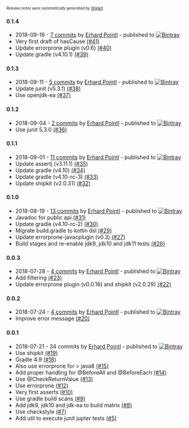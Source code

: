 <sup><sup>*Release notes were automatically generated by [Shipkit](http://shipkit.org/)*</sup></sup>

#### 0.1.4
 - 2018-09-19 - [7 commits](https://github.com/epeee/junit-jupiter-extension-testing/compare/v0.1.3...v0.1.4) by [Erhard Pointl](https://github.com/epeee) - published to [![Bintray](https://img.shields.io/badge/Bintray-0.1.4-green.svg)](https://bintray.com/epeee/maven/junit-jupiter-extension-testing/0.1.4)
 - Very first draft of hasCause [(#41)](https://github.com/epeee/junit-jupiter-extension-testing/pull/41)
 - Update errorprone plugin (v0.6) [(#40)](https://github.com/epeee/junit-jupiter-extension-testing/pull/40)
 - Update gradle (v4.10.1) [(#39)](https://github.com/epeee/junit-jupiter-extension-testing/pull/39)

#### 0.1.3
 - 2018-09-11 - [5 commits](https://github.com/epeee/junit-jupiter-extension-testing/compare/v0.1.2...v0.1.3) by [Erhard Pointl](https://github.com/epeee) - published to [![Bintray](https://img.shields.io/badge/Bintray-0.1.3-green.svg)](https://bintray.com/epeee/maven/junit-jupiter-extension-testing/0.1.3)
 - Update junit (v5.3.1) [(#38)](https://github.com/epeee/junit-jupiter-extension-testing/pull/38)
 - Use openjdk-ea [(#37)](https://github.com/epeee/junit-jupiter-extension-testing/pull/37)

#### 0.1.2
 - 2018-09-04 - [2 commits](https://github.com/epeee/junit-jupiter-extension-testing/compare/v0.1.1...v0.1.2) by [Erhard Pointl](https://github.com/epeee) - published to [![Bintray](https://img.shields.io/badge/Bintray-0.1.2-green.svg)](https://bintray.com/epeee/maven/junit-jupiter-extension-testing/0.1.2)
 - Use junit 5.3.0 [(#36)](https://github.com/epeee/junit-jupiter-extension-testing/pull/36)

#### 0.1.1
 - 2018-09-01 - [11 commits](https://github.com/epeee/junit-jupiter-extension-testing/compare/v0.1.0...v0.1.1) by [Erhard Pointl](https://github.com/epeee) - published to [![Bintray](https://img.shields.io/badge/Bintray-0.1.1-green.svg)](https://bintray.com/epeee/maven/junit-jupiter-extension-testing/0.1.1)
 - Update assertj (v3.11.1) [(#35)](https://github.com/epeee/junit-jupiter-extension-testing/pull/35)
 - Update gradle (v4.10) [(#34)](https://github.com/epeee/junit-jupiter-extension-testing/pull/34)
 - Update gradle (v4.10-rc-3) [(#33)](https://github.com/epeee/junit-jupiter-extension-testing/pull/33)
 - Update shipkit (v2.0.31) [(#32)](https://github.com/epeee/junit-jupiter-extension-testing/pull/32)

#### 0.1.0
 - 2018-08-19 - [13 commits](https://github.com/epeee/junit-jupiter-extension-testing/compare/v0.0.3...v0.1.0) by [Erhard Pointl](https://github.com/epeee) - published to [![Bintray](https://img.shields.io/badge/Bintray-0.1.0-green.svg)](https://bintray.com/epeee/maven/junit-jupiter-extension-testing/0.1.0)
 - Javadoc for public api [(#31)](https://github.com/epeee/junit-jupiter-extension-testing/pull/31)
 - Update gradle (v4.10-rc-2) [(#30)](https://github.com/epeee/junit-jupiter-extension-testing/pull/30)
 - Migrate build.gradle to kotlin dsl [(#29)](https://github.com/epeee/junit-jupiter-extension-testing/pull/29)
 - Update errorprone-javacplugin (v0.3) [(#27)](https://github.com/epeee/junit-jupiter-extension-testing/pull/27)
 - Build stages and re-enable jdk9, jdk10 and jdk11 tests [(#26)](https://github.com/epeee/junit-jupiter-extension-testing/pull/26)

#### 0.0.3
 - 2018-07-28 - [4 commits](https://github.com/epeee/junit-jupiter-extension-testing/compare/v0.0.2...v0.0.3) by [Erhard Pointl](https://github.com/epeee) - published to [![Bintray](https://img.shields.io/badge/Bintray-0.0.3-green.svg)](https://bintray.com/epeee/maven/junit-jupiter-extension-testing/0.0.3)
 - Add filtering [(#23)](https://github.com/epeee/junit-jupiter-extension-testing/pull/23)
 - Update errorprone plugin (v0.0.16) and shipkit (v2.0.29) [(#22)](https://github.com/epeee/junit-jupiter-extension-testing/pull/22)

#### 0.0.2
 - 2018-07-24 - [4 commits](https://github.com/epeee/junit-jupiter-extension-testing/compare/v0.0.1...v0.0.2) by [Erhard Pointl](https://github.com/epeee) - published to [![Bintray](https://img.shields.io/badge/Bintray-0.0.2-green.svg)](https://bintray.com/epeee/maven/junit-jupiter-extension-testing/0.0.2)
 - Improve error message [(#20)](https://github.com/epeee/junit-jupiter-extension-testing/pull/20)

#### 0.0.1
 - 2018-07-21 - 34 commits by [Erhard Pointl](https://github.com/epeee) - published to [![Bintray](https://img.shields.io/badge/Bintray-0.0.1-green.svg)](https://bintray.com/epeee/maven/junit-jupiter-extension-testing/0.0.1)
 - Use shipkit [(#19)](https://github.com/epeee/junit-jupiter-extension-testing/pull/19)
 - Gradle 4.9 [(#18)](https://github.com/epeee/junit-jupiter-extension-testing/pull/18)
 - Also use errorprone for > java8 [(#15)](https://github.com/epeee/junit-jupiter-extension-testing/pull/15)
 - Add proper handling for @BeforeAll and @BeforeEach [(#14)](https://github.com/epeee/junit-jupiter-extension-testing/pull/14)
 - Use @CheckReturnValue [(#13)](https://github.com/epeee/junit-jupiter-extension-testing/pull/13)
 - Use errorprone [(#12)](https://github.com/epeee/junit-jupiter-extension-testing/pull/12)
 - Very first asserts [(#10)](https://github.com/epeee/junit-jupiter-extension-testing/pull/10)
 - Use gradle build scans [(#9)](https://github.com/epeee/junit-jupiter-extension-testing/pull/9)
 - Add jdk9, jdk10 and jdk-ea to build matrix  [(#8)](https://github.com/epeee/junit-jupiter-extension-testing/pull/8)
 - Use checkstyle [(#7)](https://github.com/epeee/junit-jupiter-extension-testing/pull/7)
 - Add util to execute junit jupter tests [(#5)](https://github.com/epeee/junit-jupiter-extension-testing/pull/5)

